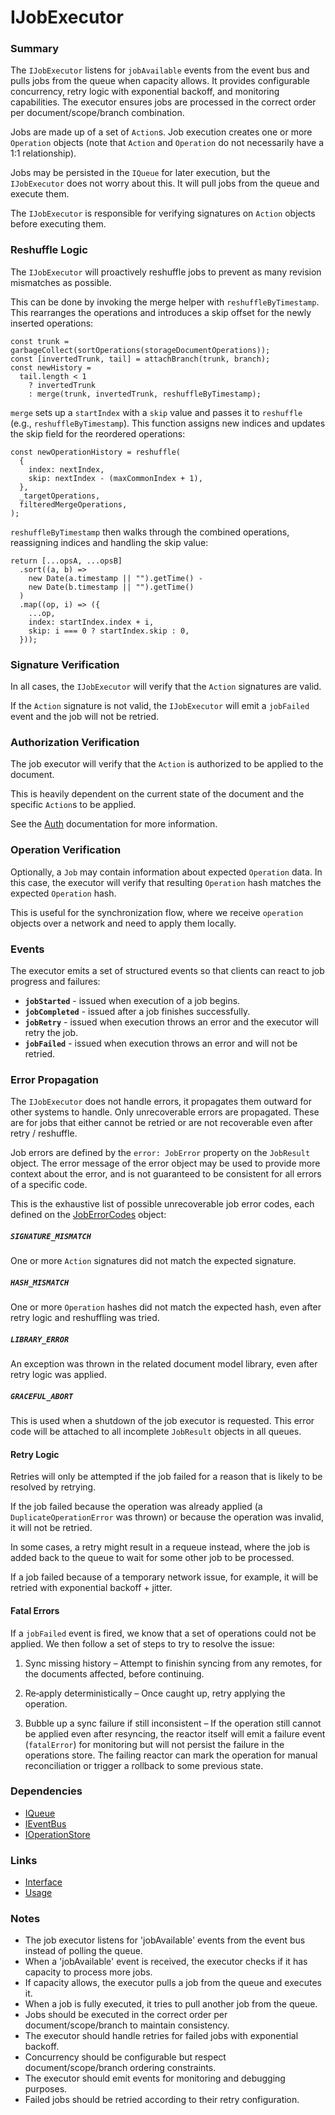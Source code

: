 # IJobExecutor

### Summary

The `IJobExecutor` listens for `jobAvailable` events from the event bus and pulls jobs from the queue when capacity allows. It provides configurable concurrency, retry logic with exponential backoff, and monitoring capabilities. The executor ensures jobs are processed in the correct order per document/scope/branch combination.

Jobs are made up of a set of `Action`s. Job execution creates one or more `Operation` objects (note that `Action` and `Operation` do not necessarily have a 1:1 relationship).

Jobs may be persisted in the `IQueue` for later execution, but the `IJobExecutor` does not worry about this. It will pull jobs from the queue and execute them.

The `IJobExecutor` is responsible for verifying signatures on `Action` objects before executing them.

### Reshuffle Logic

The `IJobExecutor` will proactively reshuffle jobs to prevent as many revision mismatches as possible.

This can be done by invoking the merge helper with `reshuffleByTimestamp`. This rearranges the operations and introduces a skip offset for the newly inserted operations:

```tsx
const trunk = garbageCollect(sortOperations(storageDocumentOperations));
const [invertedTrunk, tail] = attachBranch(trunk, branch);
const newHistory =
  tail.length < 1
    ? invertedTrunk
    : merge(trunk, invertedTrunk, reshuffleByTimestamp);
```

`merge` sets up a `startIndex` with a `skip` value and passes it to `reshuffle` (e.g., `reshuffleByTimestamp`). This function assigns new indices and updates the skip field for the reordered operations:

```tsx
const newOperationHistory = reshuffle(
  {
    index: nextIndex,
    skip: nextIndex - (maxCommonIndex + 1),
  },
  _targetOperations,
  filteredMergeOperations,
);
```

`reshuffleByTimestamp` then walks through the combined operations, reassigning indices and handling the skip value:

```tsx
return [...opsA, ...opsB]
  .sort((a, b) =>
    new Date(a.timestamp || "").getTime() -
    new Date(b.timestamp || "").getTime()
  )
  .map((op, i) => ({
    ...op,
    index: startIndex.index + i,
    skip: i === 0 ? startIndex.skip : 0,
  }));
```

### Signature Verification

In all cases, the `IJobExecutor` will verify that the `Action` signatures are valid.

If the `Action` signature is not valid, the `IJobExecutor` will emit a `jobFailed` event and the job will not be retried.

### Authorization Verification

The job executor will verify that the `Action` is authorized to be applied to the document.

This is heavily dependent on the current state of the document and the specific `Action`s to be applied.

See the [Auth](../Auth/index.md) documentation for more information.

### Operation Verification 

Optionally, a `Job` may contain information about expected `Operation` data. In this case, the executor will verify that resulting `Operation` hash matches the expected `Operation` hash.

This is useful for the synchronization flow, where we receive `operation` objects over a network and need to apply them locally.

### Events

The executor emits a set of structured events so that clients can react to job progress and failures:

- **`jobStarted`** - issued when execution of a job begins.
- **`jobCompleted`** - issued after a job finishes successfully.
- **`jobRetry`** - issued when execution throws an error and the executor will retry the job.
- **`jobFailed`** - issued when execution throws an error and will not be retried.

### Error Propagation

The `IJobExecutor` does not handle errors, it propagates them outward for other systems to handle. Only unrecoverable errors are propagated. These are for jobs that either cannot be retried or are not recoverable even after retry / reshuffle.

Job errors are defined by the `error: JobError` property on the `JobResult` object. The error message of the error object may be used to provide more context about the error, and is not guaranteed to be consistent for all errors of a specific code.

This is the exhaustive list of possible unrecoverable job error codes, each defined on the [JobErrorCodes](interface.md) object:

##### `SIGNATURE_MISMATCH`

One or more `Action` signatures did not match the expected signature.

##### `HASH_MISMATCH`

One or more `Operation` hashes did not match the expected hash, even after retry logic and reshuffling was tried.

##### `LIBRARY_ERROR`

An exception was thrown in the related document model library, even after retry logic was applied.

##### `GRACEFUL_ABORT`

This is used when a shutdown of the job executor is requested. This error code will be attached to all incomplete `JobResult` objects in all queues.

#### Retry Logic

Retries will only be attempted if the job failed for a reason that is likely to be resolved by retrying.

If the job failed because the operation was already applied (a `DuplicateOperationError` was thrown) or because the operation was invalid, it will not be retried.

In some cases, a retry might result in a requeue instead, where the job is added back to the queue to wait for some other job to be processed.

If a job failed because of a temporary network issue, for example, it will be retried with exponential backoff + jitter.

#### Fatal Errors

If a `jobFailed` event is fired, we know that a set of operations could not be applied. We then follow a set of steps to try to resolve the issue:

1. Sync missing history – Attempt to finishin syncing from any remotes, for the documents affected, before continuing.

2. Re‑apply deterministically – Once caught up, retry applying the operation.

3. Bubble up a sync failure if still inconsistent – If the operation still cannot be applied even after resyncing, the reactor itself will emit a failure event (`fatalError`) for monitoring but will not persist the failure in the operations store. The failing reactor can mark the operation for manual reconciliation or trigger a rollback to some previous state.

### Dependencies

- [IQueue](../Queue/index.md)
- [IEventBus](../Events/index.md)
- [IOperationStore](../Reactor/Interfaces/IOperationStore.md)

### Links

- [Interface](interface.md)
- [Usage](usage.md)

### Notes

- The job executor listens for 'jobAvailable' events from the event bus instead of polling the queue.
- When a 'jobAvailable' event is received, the executor checks if it has capacity to process more jobs.
- If capacity allows, the executor pulls a job from the queue and executes it.
- When a job is fully executed, it tries to pull another job from the queue.
- Jobs should be executed in the correct order per document/scope/branch to maintain consistency.
- The executor should handle retries for failed jobs with exponential backoff.
- Concurrency should be configurable but respect document/scope/branch ordering constraints.
- The executor should emit events for monitoring and debugging purposes.
- Failed jobs should be retried according to their retry configuration.
